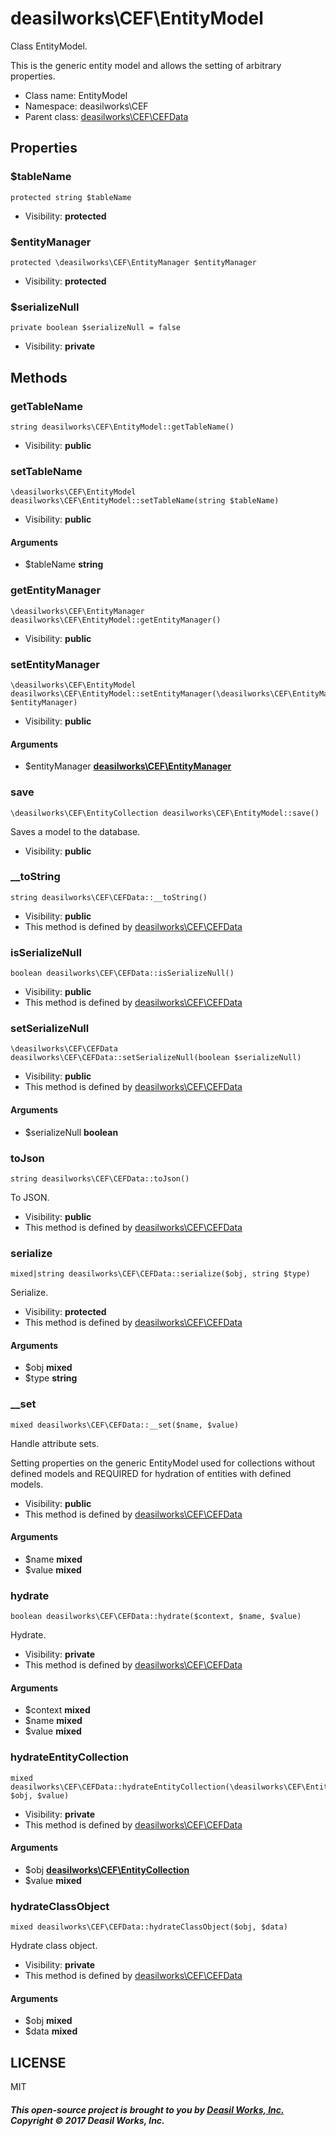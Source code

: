 deasilworks\CEF\EntityModel
===============

Class EntityModel.

This is the generic entity model and allows the setting of arbitrary properties.


* Class name: EntityModel
* Namespace: deasilworks\CEF
* Parent class: [deasilworks\CEF\CEFData](deasilworks-CEF-CEFData.md)





Properties
----------


### $tableName

    protected string $tableName





* Visibility: **protected**


### $entityManager

    protected \deasilworks\CEF\EntityManager $entityManager





* Visibility: **protected**


### $serializeNull

    private boolean $serializeNull = false





* Visibility: **private**


Methods
-------


### getTableName

    string deasilworks\CEF\EntityModel::getTableName()





* Visibility: **public**




### setTableName

    \deasilworks\CEF\EntityModel deasilworks\CEF\EntityModel::setTableName(string $tableName)





* Visibility: **public**


#### Arguments
* $tableName **string**



### getEntityManager

    \deasilworks\CEF\EntityManager deasilworks\CEF\EntityModel::getEntityManager()





* Visibility: **public**




### setEntityManager

    \deasilworks\CEF\EntityModel deasilworks\CEF\EntityModel::setEntityManager(\deasilworks\CEF\EntityManager $entityManager)





* Visibility: **public**


#### Arguments
* $entityManager **[deasilworks\CEF\EntityManager](deasilworks-CEF-EntityManager.md)**



### save

    \deasilworks\CEF\EntityCollection deasilworks\CEF\EntityModel::save()

Saves a model to the database.



* Visibility: **public**




### __toString

    string deasilworks\CEF\CEFData::__toString()





* Visibility: **public**
* This method is defined by [deasilworks\CEF\CEFData](deasilworks-CEF-CEFData.md)




### isSerializeNull

    boolean deasilworks\CEF\CEFData::isSerializeNull()





* Visibility: **public**
* This method is defined by [deasilworks\CEF\CEFData](deasilworks-CEF-CEFData.md)




### setSerializeNull

    \deasilworks\CEF\CEFData deasilworks\CEF\CEFData::setSerializeNull(boolean $serializeNull)





* Visibility: **public**
* This method is defined by [deasilworks\CEF\CEFData](deasilworks-CEF-CEFData.md)


#### Arguments
* $serializeNull **boolean**



### toJson

    string deasilworks\CEF\CEFData::toJson()

To JSON.



* Visibility: **public**
* This method is defined by [deasilworks\CEF\CEFData](deasilworks-CEF-CEFData.md)




### serialize

    mixed|string deasilworks\CEF\CEFData::serialize($obj, string $type)

Serialize.



* Visibility: **protected**
* This method is defined by [deasilworks\CEF\CEFData](deasilworks-CEF-CEFData.md)


#### Arguments
* $obj **mixed**
* $type **string**



### __set

    mixed deasilworks\CEF\CEFData::__set($name, $value)

Handle attribute sets.

Setting properties on the generic EntityModel
used for collections without defined models and
REQUIRED for hydration of entities with defined models.

* Visibility: **public**
* This method is defined by [deasilworks\CEF\CEFData](deasilworks-CEF-CEFData.md)


#### Arguments
* $name **mixed**
* $value **mixed**



### hydrate

    boolean deasilworks\CEF\CEFData::hydrate($context, $name, $value)

Hydrate.



* Visibility: **private**
* This method is defined by [deasilworks\CEF\CEFData](deasilworks-CEF-CEFData.md)


#### Arguments
* $context **mixed**
* $name **mixed**
* $value **mixed**



### hydrateEntityCollection

    mixed deasilworks\CEF\CEFData::hydrateEntityCollection(\deasilworks\CEF\EntityCollection $obj, $value)





* Visibility: **private**
* This method is defined by [deasilworks\CEF\CEFData](deasilworks-CEF-CEFData.md)


#### Arguments
* $obj **[deasilworks\CEF\EntityCollection](deasilworks-CEF-EntityCollection.md)**
* $value **mixed**



### hydrateClassObject

    mixed deasilworks\CEF\CEFData::hydrateClassObject($obj, $data)

Hydrate class object.



* Visibility: **private**
* This method is defined by [deasilworks\CEF\CEFData](deasilworks-CEF-CEFData.md)


#### Arguments
* $obj **mixed**
* $data **mixed**



## LICENSE

MIT

##### This open-source project is brought to you by [Deasil Works, Inc.](http://deasil.works/) Copyright &copy; 2017 Deasil Works, Inc.